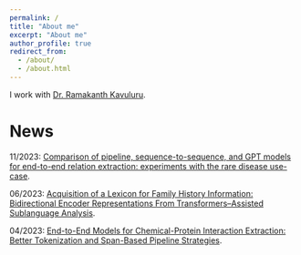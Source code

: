 ```yaml
---
permalink: /
title: "About me"
excerpt: "About me"
author_profile: true
redirect_from: 
  - /about/
  - /about.html
---
```


I work with [Dr. Ramakanth Kavuluru](https://www.engr.uky.edu/directory/kavuluru-ramakanth).

News
======

11/2023: [Comparison of pipeline, sequence-to-sequence, and GPT models for end-to-end relation extraction: experiments with the rare disease use-case](https://arxiv.org/abs/2311.13729).

06/2023: [Acquisition of a Lexicon for Family History Information: Bidirectional Encoder Representations From Transformers–Assisted Sublanguage Analysis](https://medinform.jmir.org/2023/1/e48072).

04/2023: [End-to-End Models for Chemical-Protein Interaction Extraction: Better Tokenization and Span-Based Pipeline Strategies](https://arxiv.org/abs/2304.01344).
